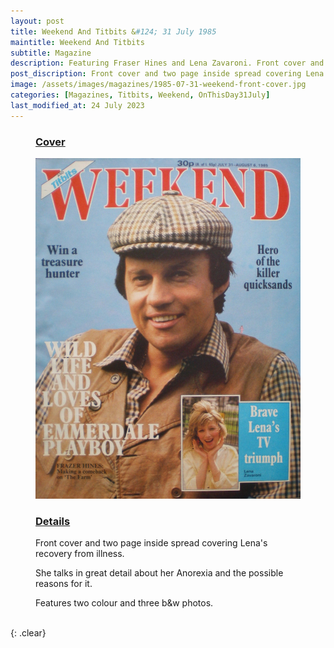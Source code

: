 ```yaml
---
layout: post
title: Weekend And Titbits &#124; 31 July 1985
maintitle: Weekend And Titbits
subtitle: Magazine
description: Featuring Fraser Hines and Lena Zavaroni. Front cover and two page inside spread covering Lena's recovery from illness. She talks in great detail about her Anorexia and the possible reasons for it.
post_discription: Front cover and two page inside spread covering Lena’s recovery from illness.
image: /assets/images/magazines/1985-07-31-weekend-front-cover.jpg
categories: [Magazines, Titbits, Weekend, OnThisDay31July]
last_modified_at: 24 July 2023
---
```


<figure class="fig1">
<h3 id="cover"><a href="#cover">Cover</a></h3>
<a href="/assets/images/magazines/1985-07-31-weekend-front-cover.jpg"><img src="/assets/images/magazines/1985-07-31-weekend-front-cover.jpg" class="full-width zoom-in" alt="CD Cover for the album Mike Hurst: In My Time (2021)" /></a>
</figure>

<figure class="fig2">
<h3 id="details"><a href="#details">Details</a></h3>
<p>Front cover and two page inside spread covering Lena's recovery from illness.</p>
<p>She talks in great detail about her Anorexia and the possible reasons for it.</p>
<p>Features two colour and three b&amp;w photos.</p>
</figure>

<br />{: .clear}


